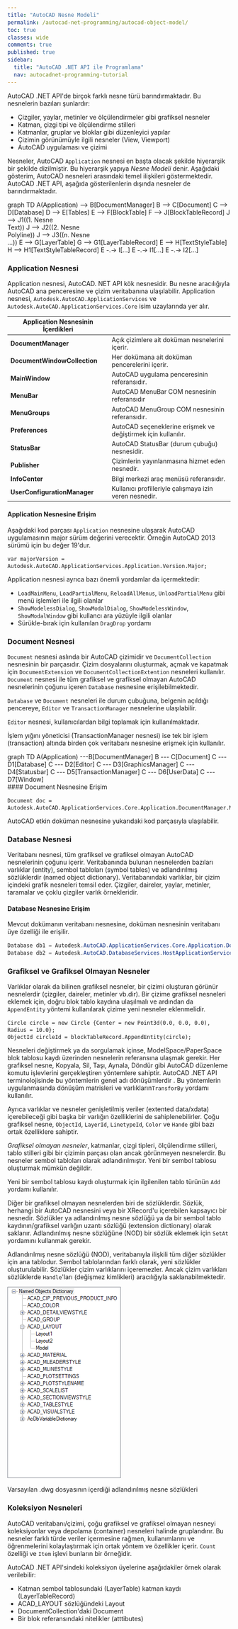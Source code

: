 ```yaml
---
title: "AutoCAD Nesne Modeli"
permalink: /autocad-net-programming/autocad-object-model/
toc: true
classes: wide
comments: true
published: true
sidebar:
  title: "AutoCAD .NET API ile Programlama"
  nav: autocadnet-programming-tutorial
---
```

AutoCAD .NET API'de birçok farklı nesne türü barındırmaktadır. Bu nesnelerin bazıları şunlardır: 

- Çizgiler, yaylar, metinler ve ölçülendirmeler gibi grafiksel nesneler 
- Katman, çizgi tipi ve ölçülendirme stilleri 
- Katmanlar, gruplar ve bloklar gibi düzenleyici yapılar
- Çizimin görünümüyle ilgili nesneler (View, Viewport)
- AutoCAD uygulaması ve çizimi

Nesneler, AutoCAD `Application` nesnesi en başta olacak şekilde hiyerarşik bir şekilde dizilmiştir. Bu hiyerarşik yapıya *Nesne Modeli* denir. Aşağıdaki gösterim, AutoCAD nesneleri arasındaki temel ilişkileri göstermektedir. AutoCAD .NET API, aşağıda gösterilenlerin dışında nesneler de barındırmaktadır.

<div class="mermaid">
graph TD
A(Application) --> B[DocumentManager]
B --> C[Document]
C --> D[Database]
D --> E[Tables]
E --> F[BlockTable]
F --> J[BlockTableRecord]
J --> J1((1. Nesne<br>Text))
J --> J2((2. Nesne<br>Polyline))
J --> J3((n. Nesne<br>...))
E --> G[LayerTable]
G --> G1[LayerTableRecord]
E --> H[TextStyleTable]
H --> H1[TextStyleTableRecord]
E -.-> I[...]
E -.-> I1[...]
E -.-> I2[...]
</div>

### Application Nesnesi

Application nesnesi, AutoCAD. NET API kök nesnesidir. Bu nesne aracılığıyla AutoCAD ana penceresine ve çizim veritabanına ulaşılabilir. Application nesnesi, `Autodesk.AutoCAD.ApplicationServices` ve `Autodesk.AutoCAD.ApplicationServices.Core` isim uzaylarında yer alır.

|Application Nesnesinin İçerdikleri||
| ---------------------------- | --------------- |
| **DocumentManager**    |   Açık çizimlere ait doküman nesnelerini içerir.   |
| **DocumentWindowCollection** | Her dokümana ait doküman pencerelerini içerir. |
| **MainWindow** | AutoCAD uygulama penceresinin referansıdır. |
| **MenuBar** | AutoCAD MenuBar COM nesnesinin referansıdır |
| **MenuGroups** | AutoCAD MenuGroup COM nesnesinin referansıdır. |
| **Preferences** | AutoCAD seçeneklerine erişmek ve değiştirmek için kullanılır. |
| **StatusBar** | AutoCAD StatusBar (durum çubuğu) nesnesidir. |
| **Publisher** | Çizimlerin yayınlanmasına hizmet eden nesnedir. |
| **InfoCenter** | Bilgi merkezi araç menüsü referansıdır. |
| **UserConfigurationManager** | Kullanıcı profilleriyle çalışmaya izin veren nesnedir. |

#### Application Nesnesine Erişim

Aşağıdaki kod parçası `Application` nesnesine ulaşarak AutoCAD uygulamasının major sürüm değerini verecektir. Örneğin AutoCAD 2013 sürümü için bu değer 19'dur.

```
var majorVersion = Autodesk.AutoCAD.ApplicationServices.Application.Version.Major;
```
Application nesnesi ayrıca bazı önemli yordamlar da içermektedir:

- `LoadMainMenu`, `LoadPartialMenu`, `ReloadAllMenus`, `UnloadPartialMenu` gibi menü işlemleri ile ilgili olanlar
- `ShowModelessDialog`, `ShowModalDialog`, `ShowModelessWindow`, `ShowModalWindow` gibi kullancı ara yüzüyle ilgili olanlar
- Sürükle-bırak için kullanılan `DragDrop` yordamı

### Document Nesnesi

 `Document` nesnesi aslında bir AutoCAD çizimidir ve `DocumentCollection` nesnesinin bir parçasıdır. Çizim dosyalarını oluşturmak, açmak ve kapatmak için `DocumentExtension` ve `DocumentCollectionExtention` nesneleri kullanılır. `Document` nesnesi ile tüm grafiksel ve grafiksel olmayan AutoCAD nesnelerinin çoğunu içeren `Database` nesnesine erişilebilmektedir. 

`Database` ve `Document` nesneleri ile durum çubuğuna, belgenin açıldığı pencereye, `Editor` ve `TransactionManager` nesnelerine ulaşılabilir. 

`Editor` nesnesi, kullanıcılardan bilgi toplamak için kullanılmaktadır. 

İşlem yığını yöneticisi (TransactionManager nesnesi) ise tek bir işlem (transaction) altında birden çok veritabanı nesnesine erişmek için kullanılır.

<div class="mermaid">
graph TD
A(Application) ---B[DocumentManager]
B --- C[Document]
C --- D1[Database]
C --- D2[Editor]
C --- D3[GraphicsManager]
C --- D4[Statusbar]
C --- D5[TransactionManager]
C --- D6[UserData]
C --- D7[Window]
</div>
#### Document Nesnesine Erişim

```
Document doc = Autodesk.AutoCAD.ApplicationServices.Core.Application.DocumentManager.MdiActiveDocument;
```

AutoCAD etkin doküman nesnesine yukarıdaki kod parçasıyla ulaşılabilir.

### Database Nesnesi

Veritabanı nesnesi, tüm grafiksel ve grafiksel olmayan AutoCAD nesnelerinin çoğunu içerir. Veritabanında bulunan nesnelerden bazıları varlıklar (entity), sembol tabloları (symbol tables) ve adlandırılmış sözlüklerdir (named object dictionary). Veritabanındaki varlıklar, bir çizim içindeki grafik nesneleri temsil eder. Çizgiler, daireler, yaylar, metinler, taramalar ve çoklu çizgiler varlık örnekleridir.

#### Database Nesnesine Erişim

Mevcut dokümanın veritabanı nesnesine, doküman nesnesinin veritabanı üye özelliği ile erişilir.

```c#
Database db1 = Autodesk.AutoCAD.ApplicationServices.Core.Application.DocumentManager.MdiActiveDocument.Database;
Database db2 = Autodesk.AutoCAD.DatabaseServices.HostApplicationServices.WorkingDatabase;
```

### Grafiksel ve Grafiksel Olmayan Nesneler

Varlıklar olarak da bilinen grafiksel nesneler, bir çizimi oluşturan görünür nesnelerdir (çizgiler, daireler, metinler vb.dir). Bir çizime grafiksel nesneleri eklemek için, doğru blok tablo kaydına ulaşılmalı ve ardından da  `AppendEntity` yöntemi kullanılarak çizime yeni nesneler eklenmelidir. 

```
Circle circle = new Circle {Center = new Point3d(0.0, 0.0, 0.0), Radius = 10.0};
ObjectId circleId = blockTableRecord.AppendEntity(circle);
```

Nesneleri değiştirmek ya da sorgulamak içinse, ModelSpace/PaperSpace blok tablosu kaydı üzerinden nesnelerin referansına ulaşmak gerekir. Her grafiksel nesne, Kopyala, Sil, Taşı, Aynala, Döndür gibi AutoCAD düzenleme komutu işlevlerini gerçekleştiren yöntemlere sahiptir. AutoCAD .NET API terminolojisinde bu yöntemlerin genel adı dönüşümlerdir . Bu yöntemlerin uygulanmasında dönüşüm matrisleri ve varlıkların`TransforBy` yordamı kullanılır.

Ayrıca varlıklar ve nesneler genişletilmiş veriler (extented data/xdata)  içerebileceği gibi başka bir varlığın özelliklerini de sahiplenebilirler. Çoğu grafiksel nesne, `ObjectId`,  `LayerId`, `LinetypeId`, `Color` ve `Hande` gibi bazı ortak özelliklere sahiptir. 

*Grafiksel olmayan nesneler*, katmanlar, çizgi tipleri, ölçülendirme stilleri, tablo stilleri gibi bir çizimin parçası olan ancak görünmeyen nesnelerdir. Bu nesneler sembol tabloları olarak adlandırılmıştır. Yeni bir sembol tablosu oluşturmak mümkün değildir.

Yeni bir sembol tablosu kaydı oluşturmak için ilgilenilen tablo türünün `Add` yordamı kullanılır.

Diğer bir grafiksel olmayan nesnelerden biri de sözlüklerdir. Sözlük, herhangi bir AutoCAD nesnesini veya bir XRecord'u içerebilen kapsayıcı bir nesnedir. Sözlükler ya adlandırılmış nesne sözlüğü ya da bir sembol tablo kaydının/grafiksel varlığın uzantı sözlüğü (extension dictionary) olarak saklanır. Adlandırılmış nesne sözlüğüne (NOD) bir sözlük eklemek için `SetAt` yordamını kullanmak gerekir.

Adlandırılmış nesne sözlüğü (NOD), veritabanıyla ilişkili tüm diğer sözlükler için ana tablodur. Sembol tablolarından farklı olarak, yeni sözlükler oluşturulabilir. Sözlükler çizim varlıklarını içeremezler. Ancak çizim varlıkları sözlüklerde `Handle`'ları  (değişmez kimlikleri) aracılığıyla saklanabilmektedir.

![Şekil-1](/assets/images/default-dwg-nod.png)

<figcaption>Varsayılan .dwg dosyasının içerdiği adlandırılmış nesne sözlükleri</figcaption>

### Koleksiyon Nesneleri

AutoCAD veritabanı/çizimi, çoğu grafiksel ve grafiksel olmayan nesneyi koleksiyonlar veya depolama (container) nesneleri halinde gruplandırır. Bu nesneler farklı türde veriler içermesine rağmen, kullanımlarını ve öğrenmelerini kolaylaştırmak için ortak yöntem ve özellikler içerir. `Count` özelliği ve `Item` işlevi bunların bir örneğidir. 

AutoCAD .NET API'sindeki koleksiyon üyelerine aşağıdakiler örnek olarak verilebilir: 

- Katman sembol tablosundaki (LayerTable) katman kaydı (LayerTableRecord)
- ACAD_LAYOUT sözlüğündeki Layout
- DocumentCollection'daki Document
- Bir blok referansındaki nitelikler (atttibutes)
